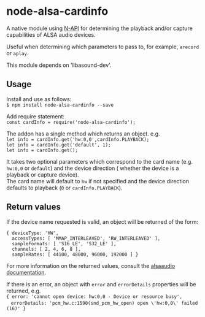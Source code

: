 # node-alsa-cardinfo

A native module using [N-API](https://nodejs.org/api/n-api.html) for determining the playback and/or capture capabilities of ALSA audio devices.

Useful when determining which parameters to pass to, for example, `arecord` or `aplay`.

This module depends on 'libasound-dev'.

## Usage
Install and use as follows:<br> 
`$ npm install node-alsa-cardinfo --save`<br>

Add require statement:<br>
`const cardInfo = require('node-alsa-cardinfo');`<br>

The addon has a single method which returns an object. e.g.<br>
`let info = cardInfo.get('hw:0,0',cardInfo.PLAYBACK);`<br>
`let info = cardInfo.get('default', 1);`<br>
`let info = cardInfo.get();`

It takes two optional parameters which correspond to the card name (e.g. `hw:0,0` or `default`) and the device direction ( whether the device is a playback or capture device).<br>
The card name will default to `hw` if not specified and the device direction defaults to playback (`0` or `cardInfo.PLAYBACK`).

## Return values

If the device name requested is valid, an object will be returned of the form:<br>
```
{ deviceType: 'HW',
  accessTypes: [ 'MMAP_INTERLEAVED', 'RW_INTERLEAVED' ],
  sampleFormats: [ 'S16_LE', 'S32_LE' ],
  channels: [ 2, 4, 6, 8 ],
  sampleRates: [ 44100, 48000, 96000, 192000 ] }
```

For more information on the returned values, consult the [alsaaudio documentation](https://larsimmisch.github.io/pyalsaaudio/libalsaaudio.html).

If there is an error, an object with `error` and `errorDetails` properties will be returned, e.g.<br>
`{ error: 'cannot open device: hw:0,0 - Device or resource busy',`<br>
&nbsp;&nbsp;&nbsp;`errorDetails: 'pcm_hw.c:1590(snd_pcm_hw_open) open \'hw:0,0\' failed (16)' }`
